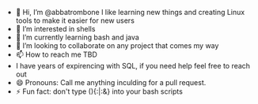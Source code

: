 - 👋 Hi, I’m @abbatrombone I like learning new things and creating Linux tools to make it easier for new users
- 👀 I’m interested in shells
- 🌱 I’m currently learning bash and java
- 💞️ I’m looking to collaborate on any project that comes my way
- 📫 How to reach me TBD
- I have years of expirencing with SQL, if you need help feel free to reach out
- 😄 Pronouns: Call me anything inculding for a pull request. 
- ⚡ Fun fact: don't type (){:|:&} into your bash scripts

